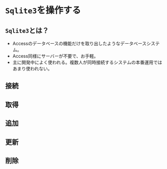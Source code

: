 # `Sqlite3`を操作する
## `Sqlite3`とは？
* Accessのデータベースの機能だけを取り出したようなデータベースシステム。
* Access同様にサーバーが不要で、お手軽。
* 主に開発中によく使われる。複数人が同時接続するシステムの本番運用ではあまり使われない。


## 接続

## 取得

## 追加

## 更新

## 削除